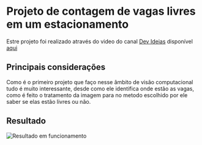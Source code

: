 # Projeto de contagem de vagas livres em um estacionamento

Estre projeto foi realizado através do video do canal [Dev Ideias](https://www.youtube.com/@devideias1155) disponível [aqui](https://www.youtube.com/watch?v=k5nZkYGQOx0)

## Principais considerações

Como é o primeiro projeto que faço nesse âmbito de visão computacional tudo é muito interessante, desde como ele identifica onde estão as vagas, como é feito o tratamento da imagem para no metodo escolhido por ele saber se elas estão livres ou não.

## Resultado

![Resultado em funcionamento](https://media.giphy.com/media/v1.Y2lkPTc5MGI3NjExOHBkMzBmajhodWxtZWhnMDgwczlmb2piZGw3bWx6ZDh4ZXEyNjhzZSZlcD12MV9pbnRlcm5hbF9naWZfYnlfaWQmY3Q9Zw/y4mlcvffwH4DHKGa4u/giphy.gif)